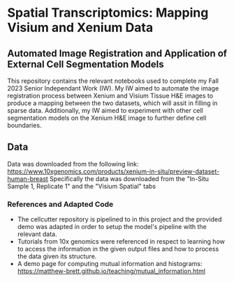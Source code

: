 # Spatial Transcriptomics: Mapping Visium and Xenium Data
## Automated Image Registration and Application of External Cell Segmentation Models

This repository contains the relevant notebooks used to complete my Fall 2023 Senior Independant Work (IW). My IW aimed to automate the image registration process between Xenium and Visium Tissue H&E images to produce a mapping between the two datasets, which will assit in filling in sparse data. Additionally, my IW aimed to experiment with other cell segmentation models on the Xenium H&E image to further define cell boundaries. 

## Data
Data was downloaded from the following link: https://www.10xgenomics.com/products/xenium-in-situ/preview-dataset-human-breast
Specifically the data was downloaded from the "In-Situ Sample 1, Replicate 1" and the "Visium Spatial" tabs

### References and Adapted Code
- The cellcutter repository is pipelined to in this project and the provided demo was adapted in order to setup the model's pipeline with the relevant data.
- Tutorials from 10x genomics were referenced in respect to learning how to access the information in the given output files and how to process the data given its structure.
- A demo page for computing mutual information and histograms: https://matthew-brett.github.io/teaching/mutual_information.html 


